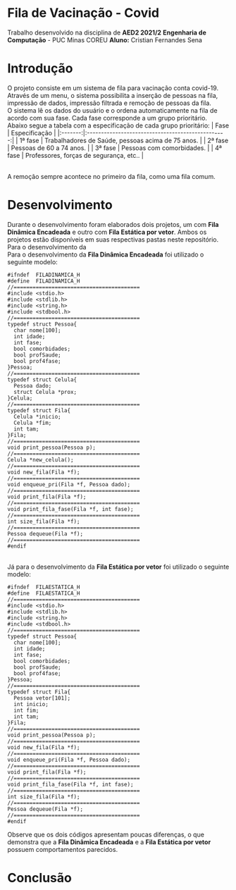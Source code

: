 # Fila de Vacinação - Covid
Trabalho desenvolvido na disciplina de **AED2 2021/2**
**Engenharia de Computação** - PUC Minas COREU
**Aluno:** Cristian Fernandes Sena
# Introdução
O projeto consiste em um sistema de fila para vacinação conta covid-19. Através de um menu, o sistema possibilita a inserção de pessoas na fila, impressão de dados, impressão filtrada e remoção de pessoas da fila.
<br>O sistema lê os dados do usuário e o ordena automaticamente na fila de acordo com sua fase. Cada fase corresponde a um grupo prioritário. 
<br>Abaixo segue a tabela com a especificação de cada grupo prioritário:
|   Fase  |                   Especificação                   |
|:-------:|:-------------------------------------------------:|
| 1ª fase | Trabalhadores de Saúde, pessoas acima de 75 anos. |
| 2ª fase | Pessoas de 60 a 74 anos.                          |
| 3ª fase | Pessoas com comorbidades.                         |
| 4ª fase | Professores, forças de segurança, etc..           |

<br>A remoção sempre acontece no primeiro da fila, como uma fila comum.

# Desenvolvimento
Durante o desenvolvimento foram elaborados dois projetos, um com **Fila Dinâmica Encadeada** e outro com **Fila Estática por vetor**. Ambos os projetos estão disponíveis em suas respectivas pastas neste repositório.
<br>Para o desenvolvimento da 
<br>Para o desenvolvimento da **Fila Dinâmica Encadeada** foi utilizado o seguinte modelo:
```
#ifndef  FILADINAMICA_H
#define  FILADINAMICA_H
//========================================
#include <stdio.h>
#include <stdlib.h>
#include <string.h>
#include <stdbool.h>
//========================================
typedef struct Pessoa{
  char nome[100];
  int idade;
  int fase;
  bool comorbidades;
  bool profSaude;
  bool prof4fase;
}Pessoa;
//========================================
typedef struct Celula{
  Pessoa dado;
  struct Celula *prox;
}Celula;
//========================================
typedef struct Fila{
  Celula *inicio;
  Celula *fim;
  int tam;
}Fila;
//========================================
void print_pessoa(Pessoa p);
//========================================
Celula *new_celula();
//========================================
void new_fila(Fila *f);
//========================================
void enqueue_pri(Fila *f, Pessoa dado);
//========================================
void print_fila(Fila *f);
//========================================
void print_fila_fase(Fila *f, int fase);
//========================================
int size_fila(Fila *f);
//========================================
Pessoa dequeue(Fila *f);
//========================================
#endif 
```
<br>Já para o desenvolvimento da **Fila Estática por vetor** foi utilizado o seguinte modelo:
```
#ifndef  FILAESTATICA_H
#define  FILAESTATICA_H
//========================================
#include <stdio.h>
#include <stdlib.h>
#include <string.h>
#include <stdbool.h>
//========================================
typedef struct Pessoa{
  char nome[100];
  int idade;
  int fase;
  bool comorbidades;
  bool profSaude;
  bool prof4fase;
}Pessoa;
//========================================
typedef struct Fila{
  Pessoa vetor[101];
  int inicio;
  int fim;
  int tam;
}Fila;
//========================================
void print_pessoa(Pessoa p);
//========================================
void new_fila(Fila *f);
//========================================
void enqueue_pri(Fila *f, Pessoa dado);
//========================================
void print_fila(Fila *f);
//========================================
void print_fila_fase(Fila *f, int fase);
//========================================
int size_fila(Fila *f);
//========================================
Pessoa dequeue(Fila *f);
//========================================
#endif
```
Observe que os dois códigos apresentam poucas diferenças, o que demonstra que a **Fila Dinâmica Encadeada** e a **Fila Estática por vetor** possuem comportamentos parecidos.
# Conclusão
